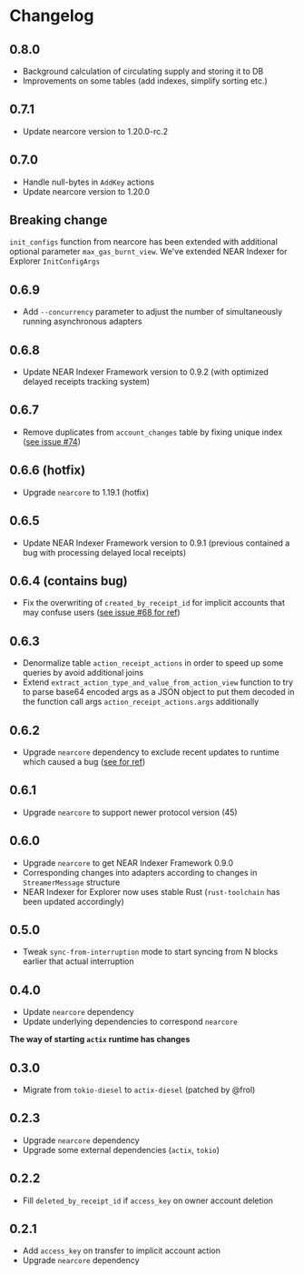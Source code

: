 # Changelog

## 0.8.0

* Background calculation of circulating supply and storing it to DB
* Improvements on some tables (add indexes, simplify sorting etc.)

## 0.7.1

* Update nearcore version to 1.20.0-rc.2

## 0.7.0

* Handle null-bytes in `AddKey` actions
* Update nearcore version to 1.20.0

## Breaking change

`init_configs` function from nearcore has been extended with additional optional parameter `max_gas_burnt_view`. We've extended NEAR Indexer for Explorer `InitConfigArgs`

## 0.6.9

* Add `--concurrency` parameter to adjust the number of simultaneously running asynchronous adapters

## 0.6.8

* Update NEAR Indexer Framework version to 0.9.2 (with optimized delayed receipts tracking system)

## 0.6.7

* Remove duplicates from `account_changes` table by fixing unique index ([see issue #74](https://github.com/near/near-indexer-for-explorer/issues/74))

## 0.6.6 (hotfix)

* Upgrade `nearcore` to 1.19.1 (hotfix)

## 0.6.5

* Update NEAR Indexer Framework version to 0.9.1 (previous contained a bug with processing delayed local receipts)

## 0.6.4 (contains bug)

* Fix the overwriting of `created_by_receipt_id` for implicit accounts that may confuse users ([see issue #68 for ref](https://github.com/near/near-indexer-for-explorer/issues/68))

## 0.6.3

* Denormalize table `action_receipt_actions` in order to speed up some queries by avoid
  additional joins
* Extend `extract_action_type_and_value_from_action_view` function to try to parse base64 encoded args
  as a JSON object to put them decoded in the function call args `action_receipt_actions.args` additionally

## 0.6.2

* Upgrade `nearcore` dependency to exclude recent updates to runtime which caused a bug ([see for ref](https://github.com/near/nearcore/releases/tag/1.19.0-rc.2))

## 0.6.1

* Upgrade `nearcore` to support newer protocol version (45)

## 0.6.0

* Upgrade `nearcore` to get NEAR Indexer Framework 0.9.0
* Corresponding changes into adapters according to changes in `StreamerMessage` structure
* NEAR Indexer for Explorer now uses stable Rust (`rust-toolchain` has been updated accordingly) 

## 0.5.0

* Tweak `sync-from-interruption` mode to start syncing from N blocks earlier that actual interruption

## 0.4.0

* Update `nearcore` dependency
* Update underlying dependencies to correspond `nearcore`

**The way of starting `actix` runtime has changes**

## 0.3.0

* Migrate from `tokio-diesel` to `actix-diesel` (patched by @frol)

## 0.2.3

* Upgrade `nearcore` dependency
* Upgrade some external dependencies (`actix`, `tokio`)

## 0.2.2

* Fill `deleted_by_receipt_id` if `access_key` on owner account deletion

## 0.2.1

* Add `access_key` on transfer to implicit account action
* Upgrade `nearcore` dependency
